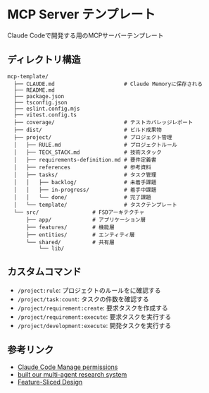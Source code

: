 # MCP Server テンプレート

Claude Codeで開発する用のMCPサーバーテンプレート

## ディレクトリ構造

```
mcp-template/
  ├── CLAUDE.md                      # Claude Memoryに保存される
  ├── README.md
  ├── package.json
  ├── tsconfig.json
  ├── eslint.config.mjs
  ├── vitest.config.ts
  ├── coverage/                      # テストカバレッジレポート
  ├── dist/                          # ビルド成果物
  ├── project/                       # プロジェクト管理
  │   ├── RULE.md                    # プロジェクトルール
  │   ├── TECK_STACK.md              # 技術スタック
  │   ├── requirements-definition.md # 要件定義書
  │   ├── references                 # 参考資料
  │   ├── tasks/                     # タスク管理
  │   │   ├── backlog/               # 未着手課題
  │   │   ├── in-progress/           # 着手中課題
  │   │   └── done/                  # 完了課題
  │   └── template/                  # タスクテンプレート
  └── src/                 # FSDアーキテクチャ
      ├── app/             # アプリケーション層
      ├── features/        # 機能層
      ├── entities/        # エンティティ層
      └── shared/          # 共有層
          └── lib/
```

## カスタムコマンド

- `/project:rule`: プロジェクトのルールをに確認する
- `/project/task:count`: タスクの件数を確認する
- `/project/requirement:create`: 要求タスクを作成する
- `/project/requirement:execute`: 要求タスクを実行する
- `/project/development:execute`: 開発タスクを実行する

## 参考リンク

- [Claude Code Manage permissions](https://docs.anthropic.com/en/docs/claude-code/security)
- [built our multi-agent research system](https://www.anthropic.com/engineering/built-multi-agent-research-system)
- [Feature-Sliced Design](https://feature-sliced.github.io/documentation/)
